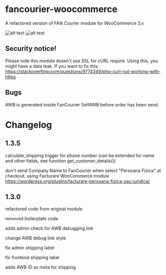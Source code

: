 # fancourier-woocommerce
A refactored version of FAN Courier module for WooCommerce 3.x

![alt text](https://i.imgur.com/gehl4YV.png)
![alt text](https://i.imgur.com/VTaiD1z.png)

## Security notice!
Please note this module dosen't use SSL for cURL require. Using this, you might have a data leak.
If you want to fix this: https://stackoverflow.com/questions/9774349/php-curl-not-working-with-https

## Bugs
AWB is generated inside FanCourier SelfAWB before order has been send.

# Changelog
## 1.3.5
calculate_shipping trigger for phone number (can be extended for name and other fields, see function get_customer_details())

don't send Company Name to FanCourier when select "Persoana Fizica" at checkout, using Facturare WooCommerce module
https://wordpress.org/plugins/facturare-persoana-fizica-sau-juridica/

## 1.3.0

refactored code from original module

removed boilerplate code

adds admin check for AWB debugging link

change AWB debug link style

fix admin shipping label 

fix frontend shipping label

adds AWB ID as meta for shipping
